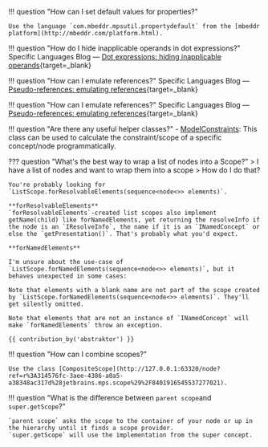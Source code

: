 !!! question "How can I set default values for properties?"

    Use the language `com.mbeddr.mpsutil.propertydefault` from the [mbeddr platform](http://mbeddr.com/platform.html).

!!! question "How do I hide inapplicable operands in dot expressions?"
    Specific Languages Blog &mdash; [Dot expressions: hiding inapplicable operands](https://specificlanguages.com/posts/dot-expressions-hiding-inapplicable-operands/){target=_blank}

!!! question "How can I emulate references?"
    Specific Languages Blog &mdash; [Pseudo-references: emulating references](https://specificlanguages.com/posts/2022-02/02-pseudoreferences/){target=_blank}

!!! question "How can I emulate references?"
    Specific Languages Blog &mdash; [Pseudo-references: emulating references](https://specificlanguages.com/posts/2022-02/02-pseudoreferences/){target=_blank}

!!! question "Are there any useful helper classes?"
    - [ModelConstraints](http://127.0.0.1:63320/node?ref=6ed54515-acc8-4d1e-a16c-9fd6cfe951ea%2Fjava%3Ajetbrains.mps.smodel.constraints%28MPS.Core%2F%29%2F7376116761796593423): This class can be used to calculate the constraint/scope of a specific concept/node programmatically.

??? question "What's the best way to wrap a list of nodes into a Scope?"
    > I have a list of nodes and want to wrap them into a scope
    > How do I do that?

    You're probably looking for `ListScope.forResolvableElements(sequence<node<>> elements)`.

    **forResolvableElements**
    `forResolvableElements`-created list scopes also implement getName(child) like forNamedElements, yet returning the resolveInfo if the node is an `IResolveInfo`, the name if it is an `INamedConcept` or else the `getPresentation()`. That's probably what you'd expect.
    
    **forNamedElements**
    
    I'm unsure about the use-case of `ListScope.forNamedElements(sequence<node<>> elements)`, but it behaves unexpected in some cases:
    
    Note that elements with a blank name are not part of the scope created by `ListScope.forNamedElements(sequence<node<>> elements)`. They'll get silently omitted.
    
    Note that elements that are not an instance of `INamedConcept` will make `forNamedElements` throw an exception.

    {{ contribution_by('abstraktor') }}

!!! question "How can I combine scopes?"

    Use the class [CompositeScope](http://127.0.0.1:63320/node?ref=r%3A314576fc-3aee-4386-a0a5-a38348ac317d%28jetbrains.mps.scope%29%2F8401916545537277021).

!!! question "What is the difference between `parent scope`and `super.getScope`?"

    `parent scope` asks the scope to the container of your node or up in the hierarchy until it finds a scope provider.
    `super.getScope` will use the implementation from the super concept.